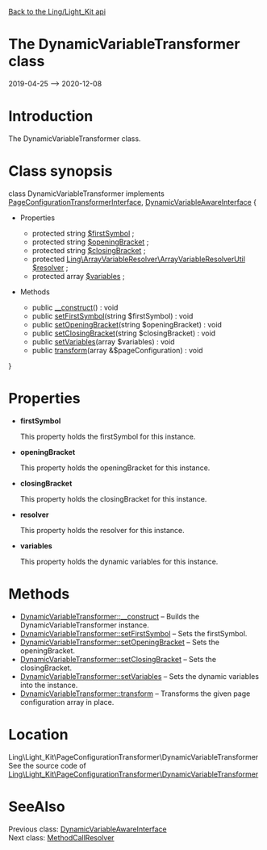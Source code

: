 [Back to the Ling/Light_Kit api](https://github.com/lingtalfi/Light_Kit/blob/master/doc/api/Ling/Light_Kit.md)



The DynamicVariableTransformer class
================
2019-04-25 --> 2020-12-08






Introduction
============

The DynamicVariableTransformer class.



Class synopsis
==============


class <span class="pl-k">DynamicVariableTransformer</span> implements [PageConfigurationTransformerInterface](https://github.com/lingtalfi/Light_Kit/blob/master/doc/api/Ling/Light_Kit/PageConfigurationTransformer/PageConfigurationTransformerInterface.md), [DynamicVariableAwareInterface](https://github.com/lingtalfi/Light_Kit/blob/master/doc/api/Ling/Light_Kit/PageConfigurationTransformer/DynamicVariableAwareInterface.md) {

- Properties
    - protected string [$firstSymbol](#property-firstSymbol) ;
    - protected string [$openingBracket](#property-openingBracket) ;
    - protected string [$closingBracket](#property-closingBracket) ;
    - protected [Ling\ArrayVariableResolver\ArrayVariableResolverUtil](https://github.com/lingtalfi/ArrayVariableResolver/blob/master/doc/api/Ling/ArrayVariableResolver/ArrayVariableResolverUtil.md) [$resolver](#property-resolver) ;
    - protected array [$variables](#property-variables) ;

- Methods
    - public [__construct](https://github.com/lingtalfi/Light_Kit/blob/master/doc/api/Ling/Light_Kit/PageConfigurationTransformer/DynamicVariableTransformer/__construct.md)() : void
    - public [setFirstSymbol](https://github.com/lingtalfi/Light_Kit/blob/master/doc/api/Ling/Light_Kit/PageConfigurationTransformer/DynamicVariableTransformer/setFirstSymbol.md)(string $firstSymbol) : void
    - public [setOpeningBracket](https://github.com/lingtalfi/Light_Kit/blob/master/doc/api/Ling/Light_Kit/PageConfigurationTransformer/DynamicVariableTransformer/setOpeningBracket.md)(string $openingBracket) : void
    - public [setClosingBracket](https://github.com/lingtalfi/Light_Kit/blob/master/doc/api/Ling/Light_Kit/PageConfigurationTransformer/DynamicVariableTransformer/setClosingBracket.md)(string $closingBracket) : void
    - public [setVariables](https://github.com/lingtalfi/Light_Kit/blob/master/doc/api/Ling/Light_Kit/PageConfigurationTransformer/DynamicVariableTransformer/setVariables.md)(array $variables) : void
    - public [transform](https://github.com/lingtalfi/Light_Kit/blob/master/doc/api/Ling/Light_Kit/PageConfigurationTransformer/DynamicVariableTransformer/transform.md)(array &$pageConfiguration) : void

}




Properties
=============

- <span id="property-firstSymbol"><b>firstSymbol</b></span>

    This property holds the firstSymbol for this instance.
    
    

- <span id="property-openingBracket"><b>openingBracket</b></span>

    This property holds the openingBracket for this instance.
    
    

- <span id="property-closingBracket"><b>closingBracket</b></span>

    This property holds the closingBracket for this instance.
    
    

- <span id="property-resolver"><b>resolver</b></span>

    This property holds the resolver for this instance.
    
    

- <span id="property-variables"><b>variables</b></span>

    This property holds the dynamic variables for this instance.
    
    



Methods
==============

- [DynamicVariableTransformer::__construct](https://github.com/lingtalfi/Light_Kit/blob/master/doc/api/Ling/Light_Kit/PageConfigurationTransformer/DynamicVariableTransformer/__construct.md) &ndash; Builds the DynamicVariableTransformer instance.
- [DynamicVariableTransformer::setFirstSymbol](https://github.com/lingtalfi/Light_Kit/blob/master/doc/api/Ling/Light_Kit/PageConfigurationTransformer/DynamicVariableTransformer/setFirstSymbol.md) &ndash; Sets the firstSymbol.
- [DynamicVariableTransformer::setOpeningBracket](https://github.com/lingtalfi/Light_Kit/blob/master/doc/api/Ling/Light_Kit/PageConfigurationTransformer/DynamicVariableTransformer/setOpeningBracket.md) &ndash; Sets the openingBracket.
- [DynamicVariableTransformer::setClosingBracket](https://github.com/lingtalfi/Light_Kit/blob/master/doc/api/Ling/Light_Kit/PageConfigurationTransformer/DynamicVariableTransformer/setClosingBracket.md) &ndash; Sets the closingBracket.
- [DynamicVariableTransformer::setVariables](https://github.com/lingtalfi/Light_Kit/blob/master/doc/api/Ling/Light_Kit/PageConfigurationTransformer/DynamicVariableTransformer/setVariables.md) &ndash; Sets the dynamic variables into the instance.
- [DynamicVariableTransformer::transform](https://github.com/lingtalfi/Light_Kit/blob/master/doc/api/Ling/Light_Kit/PageConfigurationTransformer/DynamicVariableTransformer/transform.md) &ndash; Transforms the given page configuration array in place.





Location
=============
Ling\Light_Kit\PageConfigurationTransformer\DynamicVariableTransformer<br>
See the source code of [Ling\Light_Kit\PageConfigurationTransformer\DynamicVariableTransformer](https://github.com/lingtalfi/Light_Kit/blob/master/PageConfigurationTransformer/DynamicVariableTransformer.php)



SeeAlso
==============
Previous class: [DynamicVariableAwareInterface](https://github.com/lingtalfi/Light_Kit/blob/master/doc/api/Ling/Light_Kit/PageConfigurationTransformer/DynamicVariableAwareInterface.md)<br>Next class: [MethodCallResolver](https://github.com/lingtalfi/Light_Kit/blob/master/doc/api/Ling/Light_Kit/PageConfigurationTransformer/LazyReferenceResolver/MethodCallResolver.md)<br>
